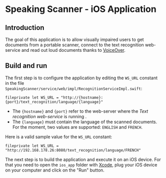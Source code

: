 # Speaking Scanner - iOS Application

## Introduction
The goal of this application is to allow visually impaired users to get documents from a portable scanner,
connect to the text recognition web-service and read out loud documents thanks to 
[VoiceOver](https://en.wikipedia.org/wiki/VoiceOver).

## Build and run
The first step is to configure the application by editing the `WS_URL` constant in the file
`SpeakingScanner/service/web/impl/RecognitionServiceImpl.swift`:

    fileprivate let WS_URL = "http://{hostname}:{port}/text_recognition/language/{language}"

* The `{hostname}` and `{port}` refer to the web-server where the *Text recognition web-service* is running .
* The `{language}` must contain the language of the scanned documents.
  For the moment, two values are supported: `ENGLISH` and `FRENCH`.

Here is a valid sample value for the `WS_URL` constant:

    fileprivate let WS_URL = "http://192.168.178.26:8080/text_recognition/language/FRENCH"

The next step is to build the application and execute it on an iOS device. For that you need to open
the `ios_app` folder with [Xcode](https://developer.apple.com/xcode/), plug your iOS device on your computer
and click on the "Run" button.
